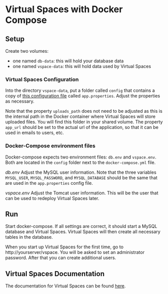 # Virtual Spaces with Docker Compose

## Setup

Create two volumes:
- one named `db-data`: this will hold your database data
- one named `vspace-data`: this will hold data used by Virtual Spaces

### Virtual Spaces Configuration 

Into the directory `vspace-data`, put a folder called `config` that contains a copy of [this configuration file](app.properties_example) called `app.properties`. Adjust the properties as necessary.

Note that the property `uploads_path` does not need to be adjusted as this is the internal path in the Docker container where Virtual Spaces will store uploaded files. You will find this folder in your shared volume. The property `app_url` should be set to the actual url of the application, so that it can be used in emails to users, etc.

### Docker-Compose environment files

Docker-compose expects two environment files: `db.env` and `vspace.env`. Both are located in the `config` folder next to the `docker-compose.yml` file.

*db.env*
Adjust the MySQL user information. Note that the three variables `MYSQL_USER`, `MYSQL_PASSWORD`, and `MYSQL_DATABASE` should be the same that are used in the `app.properties` config file.

*vspace.env*
Adjust the Tomcat user information. This will be the user that can be used to redeploy Virtual Spaces later.

## Run

Start docker-compose. If all settings are correct, it should start a MySQL database and Virtual Spaces. Virtual Spaces will then create all necessary tables in the database.

When you start up Virtual Spaces for the first time, go to http://yourserver/vspace. You will be asked to set an administrator password. After that you can create additional users.

## Virtual Spaces Documentation

The documentation for Virtual Spaces can be found [here](https://diging.atlassian.net/wiki/spaces/VS2D).
